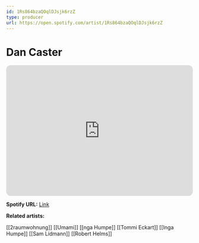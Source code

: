 ```yaml
---
id: 1Rs864bzaQOqlDJsjk6rzZ
type: producer
url: https://open.spotify.com/artist/1Rs864bzaQOqlDJsjk6rzZ
---
```

# Dan Caster

<iframe style="border-radius:12px" src="https://open.spotify.com/embed/artist/1Rs864bzaQOqlDJsjk6rzZ" width="100%" height="352" frameBorder="0" allowfullscreen="" allow="autoplay; clipboard-write; encrypted-media; fullscreen; picture-in-picture" loading="lazy"></iframe>

**Spotify URL:** [Link](https://open.spotify.com/artist/1Rs864bzaQOqlDJsjk6rzZ)

**Related artists:**

[[2raumwohnung]]
[[Umami]]
[[nga Humpe]]
[[Tommi Eckart]]
[[Inga Humpe]]
[[Sam Lidmann]]
[[Robert Helms]]
